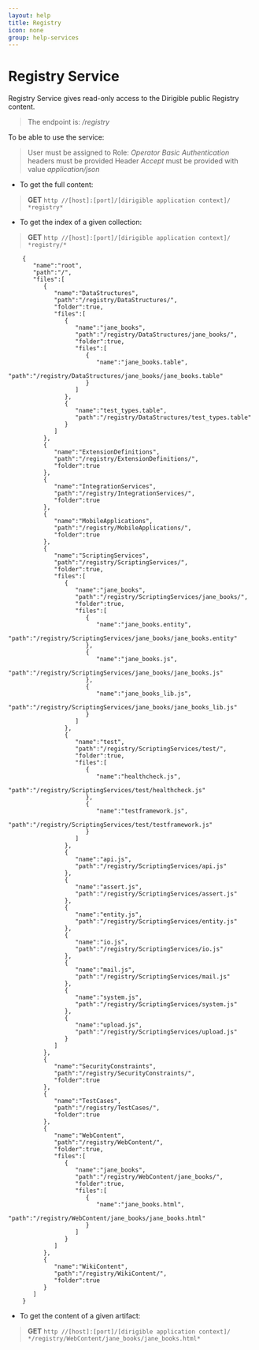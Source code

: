 ```yaml
---
layout: help
title: Registry
icon: none
group: help-services
---
```


Registry Service
===

Registry Service gives read-only access to the Dirigible public Registry content.

> The endpoint is: */registry*

To be able to use the service:

> User must be assigned to Role: *Operator*
> *Basic Authentication* headers must be provided
> Header *Accept* must be provided with value *application/json*

* To get the full content:

> **GET** `http //[host]:[port]/[dirigible application context]/ *registry*`


* To get the index of a given collection:

> **GET** `http //[host]:[port]/[dirigible application context]/ *registry/*`

		{
		   "name":"root",
		   "path":"/",
		   "files":[  
		      {  
		         "name":"DataStructures",
		         "path":"/registry/DataStructures/",
		         "folder":true,
		         "files":[  
		            {  
		               "name":"jane_books",
		               "path":"/registry/DataStructures/jane_books/",
		               "folder":true,
		               "files":[  
		                  {  
		                     "name":"jane_books.table",
		                     "path":"/registry/DataStructures/jane_books/jane_books.table"
		                  }
		               ]
		            },
		            {  
		               "name":"test_types.table",
		               "path":"/registry/DataStructures/test_types.table"
		            }
		         ]
		      },
		      {  
		         "name":"ExtensionDefinitions",
		         "path":"/registry/ExtensionDefinitions/",
		         "folder":true
		      },
		      {  
		         "name":"IntegrationServices",
		         "path":"/registry/IntegrationServices/",
		         "folder":true
		      },
		      {  
		         "name":"MobileApplications",
		         "path":"/registry/MobileApplications/",
		         "folder":true
		      },
		      {  
		         "name":"ScriptingServices",
		         "path":"/registry/ScriptingServices/",
		         "folder":true,
		         "files":[  
		            {  
		               "name":"jane_books",
		               "path":"/registry/ScriptingServices/jane_books/",
		               "folder":true,
		               "files":[  
		                  {  
		                     "name":"jane_books.entity",
		                     "path":"/registry/ScriptingServices/jane_books/jane_books.entity"
		                  },
		                  {  
		                     "name":"jane_books.js",
		                     "path":"/registry/ScriptingServices/jane_books/jane_books.js"
		                  },
		                  {  
		                     "name":"jane_books_lib.js",
		                     "path":"/registry/ScriptingServices/jane_books/jane_books_lib.js"
		                  }
		               ]
		            },
		            {  
		               "name":"test",
		               "path":"/registry/ScriptingServices/test/",
		               "folder":true,
		               "files":[  
		                  {  
		                     "name":"healthcheck.js",
		                     "path":"/registry/ScriptingServices/test/healthcheck.js"
		                  },
		                  {  
		                     "name":"testframework.js",
		                     "path":"/registry/ScriptingServices/test/testframework.js"
		                  }
		               ]
		            },
		            {  
		               "name":"api.js",
		               "path":"/registry/ScriptingServices/api.js"
		            },
		            {  
		               "name":"assert.js",
		               "path":"/registry/ScriptingServices/assert.js"
		            },
		            {  
		               "name":"entity.js",
		               "path":"/registry/ScriptingServices/entity.js"
		            },
		            {  
		               "name":"io.js",
		               "path":"/registry/ScriptingServices/io.js"
		            },
		            {  
		               "name":"mail.js",
		               "path":"/registry/ScriptingServices/mail.js"
		            },
		            {  
		               "name":"system.js",
		               "path":"/registry/ScriptingServices/system.js"
		            },
		            {  
		               "name":"upload.js",
		               "path":"/registry/ScriptingServices/upload.js"
		            }
		         ]
		      },
		      {  
		         "name":"SecurityConstraints",
		         "path":"/registry/SecurityConstraints/",
		         "folder":true
		      },
		      {  
		         "name":"TestCases",
		         "path":"/registry/TestCases/",
		         "folder":true
		      },
		      {  
		         "name":"WebContent",
		         "path":"/registry/WebContent/",
		         "folder":true,
		         "files":[  
		            {  
		               "name":"jane_books",
		               "path":"/registry/WebContent/jane_books/",
		               "folder":true,
		               "files":[  
		                  {  
		                     "name":"jane_books.html",
		                     "path":"/registry/WebContent/jane_books/jane_books.html"
		                  }
		               ]
		            }
		         ]
		      },
		      {  
		         "name":"WikiContent",
		         "path":"/registry/WikiContent/",
		         "folder":true
		      }
		   ]
		}


* To get the content of a given artifact:

> **GET** `http //[host]:[port]/[dirigible application context]/ */registry/WebContent/jane_books/jane_books.html*`

